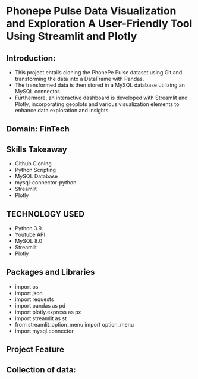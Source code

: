 # Phonepe Pulse Data Visualization and Exploration A User-Friendly Tool Using Streamlit and Plotly

## Introduction:
   * This project entails cloning the PhonePe Pulse dataset using Git and transforming the data into a DataFrame with Pandas.
   * The transformed data is then stored in a MySQL database utilizing an MySQL connector.
   * Furthermore, an interactive dashboard is developed with Streamlit and Plotly, incorporating geoplots and various visualization elements to enhance data exploration and insights.

## Domain: FinTech

## Skills Takeaway 
* Github Cloning
* Python Scripting 
* MySQL Database
* mysql-connector-python 
* Streamlit 
* Plotly

## TECHNOLOGY USED
* Python 3.9.
* Youtube API
* MySQL 8.0
* Streamlit
* Plotly

## Packages and Libraries
* import os
* import json
* import requests
* import pandas as pd
* import plotly.express as px
* import streamlit as st
* from streamlit_option_menu import option_menu
* import mysql.connector
## Project Feature
## Collection of data:
    
   
    
  
